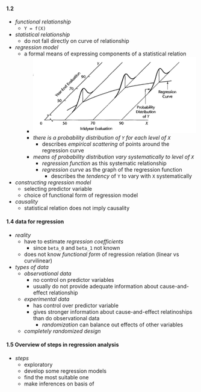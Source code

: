 
#### 1.2


+ _functional relationship_ 
    + `Y = f(X)`
+ _statistical relationship_ 
    + do not fall directly on curve of relationship
+ _regression model_
    + a formal means of expressing components of a statistical relation
        + ![](2017-09-30-23-29-32.png)
        + _there is a probability distribution of `Y` for each level of `X`_
            + describes _empirical scattering_ of points around the regression curve
        + _means of probability distribution vary systematically to level of `X`_
            + _regression function_ as this systematic relationship
            + _regression curve_ as the graph of the regression function
                + describes the _tendency_ of `Y` to vary with `X` systematically 
+ _constructing regression model_ 
    + selecting predictor variable
    + choice of functional form of regression model
+ _causality_ 
    + statistical relation does not imply causality  

#### 1.4 data for regression


+ _reality_ 
    + have to estimate _regression coefficients_ 
        + since `beta_0` and `beta_1` not known
    + does not know _functional form_ of regression relation (linear vs curvilinear)
+ _types of data_ 
    + _observational data_ 
        + no control on predictor variables 
        + usually do not provide adequate information about cause-and-effect relationship
    + _experimental data_
        + has control over predictor variable
        + gives stronger information about cause-and-effect relatinoships than do observational data
            + _randomization_ can balance out effects of other variables
    + _completely randomized design_    


#### 1.5 Overview of steps in regression analysis

+ _steps_ 
    + exploratory
    + develop some regression models
    + find the most suitable one
    + make inferences on basis of 